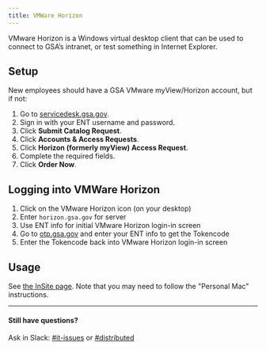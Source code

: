 ```yaml
---
title: VMWare Horizon
---
```


VMware Horizon is a Windows virtual desktop client that can be used to connect to GSA’s intranet, or test something in Internet Explorer.

## Setup

New employees should have a GSA VMware myView/Horizon account, but if not:

  1. Go to [servicedesk.gsa.gov](http://servicedesk.gsa.gov/).
  2. Sign in with your ENT username and password.
  3. Click **Submit Catalog Request**.
  4. Click **Accounts & Access Requests**.
  5. Click **Horizon (formerly myView) Access Request**.
  6. Complete the required fields.
  7. Click **Order Now**.

## Logging into VMWare Horizon

  1. Click on the VMware Horizon icon (on your desktop)
  2. Enter `horizon.gsa.gov` for server
  3. Use ENT info for initial VMware Horizon login-in screen
  4. Go to [otp.gsa.gov](http://otp.gsa.gov) and enter your ENT info to get the Tokencode
  5. Enter the Tokencode back into VMware Horizon login-in screen


## Usage

See [the InSite page](https://insite.gsa.gov/portal/category/536270). Note that you may need to follow the "Personal Mac" instructions.

---

#### Still have questions?

Ask in Slack: [#it-issues](https://gsa-tts.slack.com/messages/it-issues/) or [#distributed](https://gsa-tts.slack.com/messages/distributed/)

